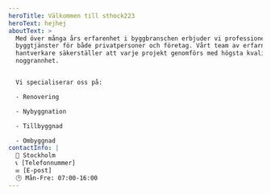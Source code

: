 ```yaml
---
heroTitle: Välkommen till sthock223
heroText: hejhej
aboutText: >
  Med över många års erfarenhet i byggbranschen erbjuder vi professionella
  byggtjänster för både privatpersoner och företag. Vårt team av erfarna
  hantverkare säkerställer att varje projekt genomförs med högsta kvalitet och
  noggrannhet.


  Vi specialiserar oss på:

  - Renovering

  - Nybyggnation

  - Tillbyggnad

  - Ombyggnad
contactInfo: |
  📍 Stockholm
  📞 [Telefonnummer]
  ✉️ [E-post]
  🕒 Mån-Fre: 07:00-16:00
---
```

